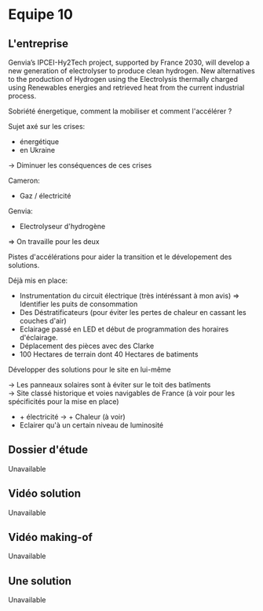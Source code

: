# Equipe 10

## L'entreprise

Genvia’s IPCEI-Hy2Tech project, supported by France 2030, will develop a new generation of electrolyser to produce clean hydrogen.
New alternatives to the production of Hydrogen using the Electrolysis thermally charged using Renewables energies and retrieved heat from the current industrial process.

Sobriété énergetique, comment la mobiliser et comment l'accélérer ?

Sujet axé sur les crises:

- énergétique
- en Ukraine

-> Diminuer les conséquences de ces crises

Cameron:

- Gaz / électricité

Genvia:

- Electrolyseur d'hydrogène

=> On travaille pour les deux

Pistes d'accélérations pour aider la transition et le dévelopement des solutions.  

Déjà mis en place:

- Instrumentation du circuit électrique (très intéréssant à mon avis) => Identifier les puits de consommation
- Des Déstratificateurs (pour éviter les pertes de chaleur en cassant les couches d'air)
- Eclairage passé en LED et début de programmation des horaires d'éclairage.
- Déplacement des pièces avec des Clarke
- 100 Hectares de terrain dont 40 Hectares de batiments

Développer des solutions pour le site en lui-même

-> Les panneaux solaires sont à éviter sur le toit des batîments  
-> Site classé historique et voies navigables de France (à voir pour les spécificités pour la mise en place)

- \+ électricité -> + Chaleur (à voir)
- Eclairer qu'à un certain niveau de luminosité

## Dossier d'étude

Unavailable

## Vidéo solution

Unavailable

## Vidéo making-of

Unavailable

## Une solution

Unavailable
